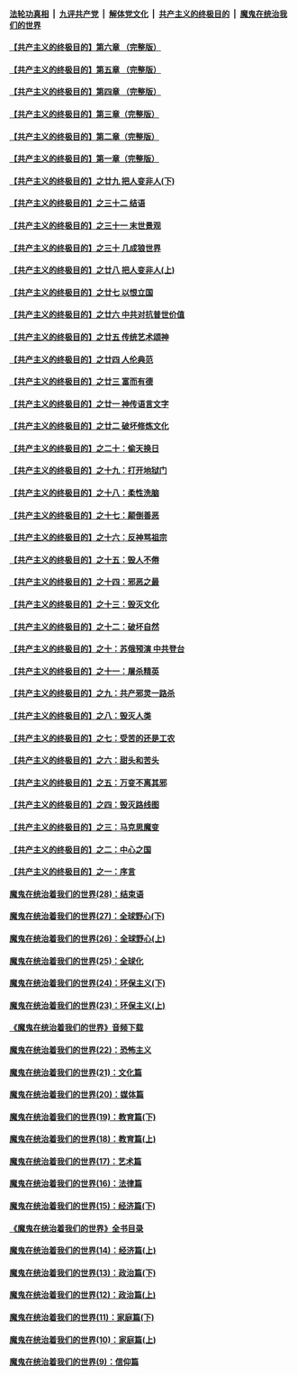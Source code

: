 ####  [法轮功真相](../../../../basic/blob/master/README.md?t=07030902) &nbsp;|&nbsp; [九评共产党](../../../../9ping.md/blob/master/README.md?t=07030902) &nbsp;|&nbsp; [解体党文化](../../../../jtdwh.md/blob/master/README.md?t=07030902)  &nbsp;|&nbsp; [共产主义的终极目的](../../../../gczydzjmd.md/blob/master/README.md?t=07030902) &nbsp;|&nbsp; [魔鬼在统治我们的世界](../../../../mgztzwmdsj.md/blob/master/README.md?t=07030902) 

#### [【共产主义的终极目的】第六章 （完整版）](../pages/nsc422/n11428913.md?t=07030902) 

#### [【共产主义的终极目的】第五章 （完整版）](../pages/nsc422/n11428912.md?t=07030902) 

#### [【共产主义的终极目的】第四章 （完整版）](../pages/nsc422/n11428907.md?t=07030902) 

#### [【共产主义的终极目的】第三章（完整版）](../pages/nsc422/n11428848.md?t=07030902) 

#### [【共产主义的终极目的】第二章（完整版）](../pages/nsc422/n11428831.md?t=07030902) 

#### [【共产主义的终极目的】第一章（完整版）](../pages/nsc422/n11417651.md?t=07030902) 

#### [【共产主义的终极目的】之廿九 把人变非人(下)](../pages/nsc422/n11344140.md?t=07030902) 

#### [【共产主义的终极目的】之三十二 结语](../pages/nsc422/n11360535.md?t=07030902) 

#### [【共产主义的终极目的】之三十一 末世景观](../pages/nsc422/n11351129.md?t=07030902) 

#### [【共产主义的终极目的】之三十 几成狼世界](../pages/nsc422/n11348280.md?t=07030902) 

#### [【共产主义的终极目的】之廿八 把人变非人(上)](../pages/nsc422/n11340492.md?t=07030902) 

#### [【共产主义的终极目的】之廿七 以恨立国](../pages/nsc422/n11336944.md?t=07030902) 

#### [【共产主义的终极目的】之廿六 中共对抗普世价值](../pages/nsc422/n11324785.md?t=07030902) 

#### [【共产主义的终极目的】之廿五 传统艺术颂神](../pages/nsc422/n11296396.md?t=07030902) 

#### [【共产主义的终极目的】之廿四 人伦典范](../pages/nsc422/n11296397.md?t=07030902) 

#### [【共产主义的终极目的】之廿三 富而有德](../pages/nsc422/n11283598.md?t=07030902) 

#### [【共产主义的终极目的】之廿一 神传语言文字](../pages/nsc422/n11263265.md?t=07030902) 

#### [【共产主义的终极目的】之廿二 破坏修炼文化](../pages/nsc422/n11245728.md?t=07030902) 

#### [【共产主义的终极目的】之二十：偷天换日](../pages/nsc422/n11238846.md?t=07030902) 

#### [【共产主义的终极目的】之十九：打开地狱门](../pages/nsc422/n11206376.md?t=07030902) 

#### [【共产主义的终极目的】之十八：柔性洗脑](../pages/nsc422/n11199994.md?t=07030902) 

#### [【共产主义的终极目的】之十七：颠倒善恶](../pages/nsc422/n11179782.md?t=07030902) 

#### [【共产主义的终极目的】之十六：反神骂祖宗](../pages/nsc422/n11166798.md?t=07030902) 

#### [【共产主义的终极目的】之十五：毁人不倦](../pages/nsc422/n11166792.md?t=07030902) 

#### [【共产主义的终极目的】之十四：邪恶之最](../pages/nsc422/n11150249.md?t=07030902) 

#### [【共产主义的终极目的】之十三：毁灭文化](../pages/nsc422/n11135227.md?t=07030902) 

#### [【共产主义的终极目的】之十二：破坏自然](../pages/nsc422/n11135214.md?t=07030902) 

#### [【共产主义的终极目的】之十：苏俄预演 中共登台](../pages/nsc422/n11118424.md?t=07030902) 

#### [【共产主义的终极目的】之十一：屠杀精英](../pages/nsc422/n11118442.md?t=07030902) 

#### [【共产主义的终极目的】之九：共产邪灵一路杀](../pages/nsc422/n11114139.md?t=07030902) 

#### [【共产主义的终极目的】之八：毁灭人类](../pages/nsc422/n11108503.md?t=07030902) 

#### [【共产主义的终极目的】之七：受苦的还是工农](../pages/nsc422/n11101809.md?t=07030902) 

#### [【共产主义的终极目的】之六：甜头和苦头](../pages/nsc422/n11096971.md?t=07030902) 

#### [【共产主义的终极目的】之五：万变不离其邪](../pages/nsc422/n11091285.md?t=07030902) 

#### [【共产主义的终极目的】之四：毁灭路线图](../pages/nsc422/n11086284.md?t=07030902) 

#### [【共产主义的终极目的】之三：马克思魔变](../pages/nsc422/n11061941.md?t=07030902) 

#### [【共产主义的终极目的】之二：中心之国](../pages/nsc422/n11047728.md?t=07030902) 

#### [【共产主义的终极目的】之一：序言](../pages/nsc422/n11086077.md?t=07030902) 

#### [魔鬼在统治着我们的世界(28)：结束语](../pages/nsc422/n10936246.md?t=07030902) 

#### [魔鬼在统治着我们的世界(27)：全球野心(下)](../pages/nsc422/n10928319.md?t=07030902) 

#### [魔鬼在统治着我们的世界(26)：全球野心(上)](../pages/nsc422/n10900318.md?t=07030902) 

#### [魔鬼在统治着我们的世界(25)：全球化](../pages/nsc422/n10788205.md?t=07030902) 

#### [魔鬼在统治着我们的世界(24)：环保主义(下)](../pages/nsc422/n10695307.md?t=07030902) 

#### [魔鬼在统治着我们的世界(23)：环保主义(上)](../pages/nsc422/n10688613.md?t=07030902) 

#### [《魔鬼在统治着我们的世界》音频下载](../pages/nsc422/n10635553.md?t=07030902) 

#### [魔鬼在统治着我们的世界(22)：恐怖主义](../pages/nsc422/n10614727.md?t=07030902) 

#### [魔鬼在统治着我们的世界(21)：文化篇](../pages/nsc422/n10597706.md?t=07030902) 

#### [魔鬼在统治着我们的世界(20)：媒体篇](../pages/nsc422/n10586579.md?t=07030902) 

#### [魔鬼在统治着我们的世界(19)：教育篇(下)](../pages/nsc422/n10564808.md?t=07030902) 

#### [魔鬼在统治着我们的世界(18)：教育篇(上)](../pages/nsc422/n10526970.md?t=07030902) 

#### [魔鬼在统治着我们的世界(17)：艺术篇](../pages/nsc422/n10499093.md?t=07030902) 

#### [魔鬼在统治着我们的世界(16)：法律篇](../pages/nsc422/n10485969.md?t=07030902) 

#### [魔鬼在统治着我们的世界(15)：经济篇(下)](../pages/nsc422/n10469975.md?t=07030902) 

#### [《魔鬼在统治着我们的世界》全书目录](../pages/nsc422/n10464261.md?t=07030902) 

#### [魔鬼在统治着我们的世界(14)：经济篇(上)](../pages/nsc422/n10457370.md?t=07030902) 

#### [魔鬼在统治着我们的世界(13)：政治篇(下)](../pages/nsc422/n10448270.md?t=07030902) 

#### [魔鬼在统治着我们的世界(12)：政治篇(上)](../pages/nsc422/n10444576.md?t=07030902) 

#### [魔鬼在统治着我们的世界(11)：家庭篇(下)](../pages/nsc422/n10440961.md?t=07030902) 

#### [魔鬼在统治着我们的世界(10)：家庭篇(上)](../pages/nsc422/n10435448.md?t=07030902) 

#### [魔鬼在统治着我们的世界(9)：信仰篇](../pages/nsc422/n10432159.md?t=07030902) 

